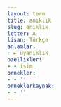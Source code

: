 ```yaml
---
layout: term
title: anıklık
slug: aniklik
letter: A
lisan: Türkçe
anlamlar:
- ► uyanıklık
ozellikler:
- - isim
ornekler:
- - ''
orneklerkaynak:
- - ''
---
```

